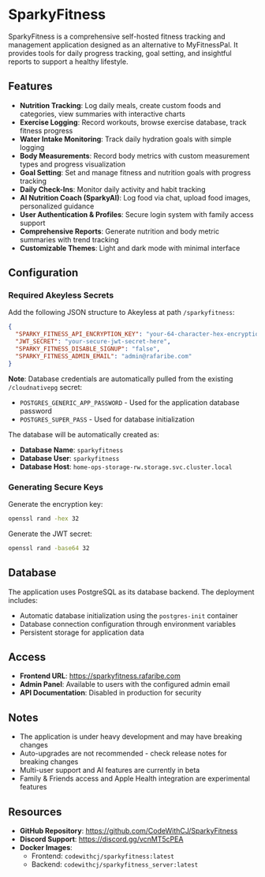 # SparkyFitness

SparkyFitness is a comprehensive self-hosted fitness tracking and management application designed as an alternative to MyFitnessPal. It provides tools for daily progress tracking, goal setting, and insightful reports to support a healthy lifestyle.

## Features

- **Nutrition Tracking**: Log daily meals, create custom foods and categories, view summaries with interactive charts
- **Exercise Logging**: Record workouts, browse exercise database, track fitness progress
- **Water Intake Monitoring**: Track daily hydration goals with simple logging
- **Body Measurements**: Record body metrics with custom measurement types and progress visualization
- **Goal Setting**: Set and manage fitness and nutrition goals with progress tracking
- **Daily Check-Ins**: Monitor daily activity and habit tracking
- **AI Nutrition Coach (SparkyAI)**: Log food via chat, upload food images, personalized guidance
- **User Authentication & Profiles**: Secure login system with family access support
- **Comprehensive Reports**: Generate nutrition and body metric summaries with trend tracking
- **Customizable Themes**: Light and dark mode with minimal interface

## Configuration

### Required Akeyless Secrets

Add the following JSON structure to Akeyless at path `/sparkyfitness`:

```json
{
  "SPARKY_FITNESS_API_ENCRYPTION_KEY": "your-64-character-hex-encryption-key-here",
  "JWT_SECRET": "your-secure-jwt-secret-here",
  "SPARKY_FITNESS_DISABLE_SIGNUP": "false",
  "SPARKY_FITNESS_ADMIN_EMAIL": "admin@rafaribe.com"
}
```

**Note**: Database credentials are automatically pulled from the existing `/cloudnativepg` secret:
- `POSTGRES_GENERIC_APP_PASSWORD` - Used for the application database password
- `POSTGRES_SUPER_PASS` - Used for database initialization

The database will be automatically created as:
- **Database Name**: `sparkyfitness`
- **Database User**: `sparkyfitness`
- **Database Host**: `home-ops-storage-rw.storage.svc.cluster.local`

### Generating Secure Keys

Generate the encryption key:
```bash
openssl rand -hex 32
```

Generate the JWT secret:
```bash
openssl rand -base64 32
```

## Database

The application uses PostgreSQL as its database backend. The deployment includes:

- Automatic database initialization using the `postgres-init` container
- Database connection configuration through environment variables
- Persistent storage for application data

## Access

- **Frontend URL**: https://sparkyfitness.rafaribe.com
- **Admin Panel**: Available to users with the configured admin email
- **API Documentation**: Disabled in production for security

## Notes

- The application is under heavy development and may have breaking changes
- Auto-upgrades are not recommended - check release notes for breaking changes
- Multi-user support and AI features are currently in beta
- Family & Friends access and Apple Health integration are experimental features

## Resources

- **GitHub Repository**: https://github.com/CodeWithCJ/SparkyFitness
- **Discord Support**: https://discord.gg/vcnMT5cPEA
- **Docker Images**: 
  - Frontend: `codewithcj/sparkyfitness:latest`
  - Backend: `codewithcj/sparkyfitness_server:latest`
